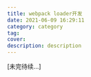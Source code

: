 ```yaml
---
title: webpack loader开发
date: 2021-06-09 16:29:11
category: category
tag:
cover:
description: description
---
```


[未完待续...]